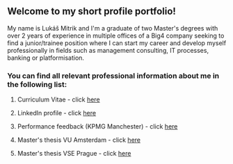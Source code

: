 ## Welcome to my short profile portfolio!

My name is Lukáš Mitrik and I'm a graduate of two Master's degrees with over 2 years of experience in multiple offices of a Big4 company seeking to find a junior/trainee position where I can start my career and develop myself professionally in fields such as management consulting, IT processes, banking or platformisation.

### You can find all relevant professional information about me in the following list:

1. Curriculum Vitae 		- click [here](https://lukasmitrik.github.io/CV_LukasMitrik.pdf)

2. LinkedIn profile 		- click [here](https://www.linkedin.com/in/lukas-mitrik/)

3. Performance feedback (KPMG Manchester) 		- click [here](https://lukasmitrik.github.io/Recommendation%20letter.pdf)

4. Master's thesis VU Amsterdam - click [here](http://lukasmitrik.github.io/Master's%20Thesis_VU%20Amsterdam.pdf)

5. Master's thesis VSE Prague - click [here](https://lukasmitrik.github.io/Master's%20Thesis_VSE%20Prague.pdf)

   